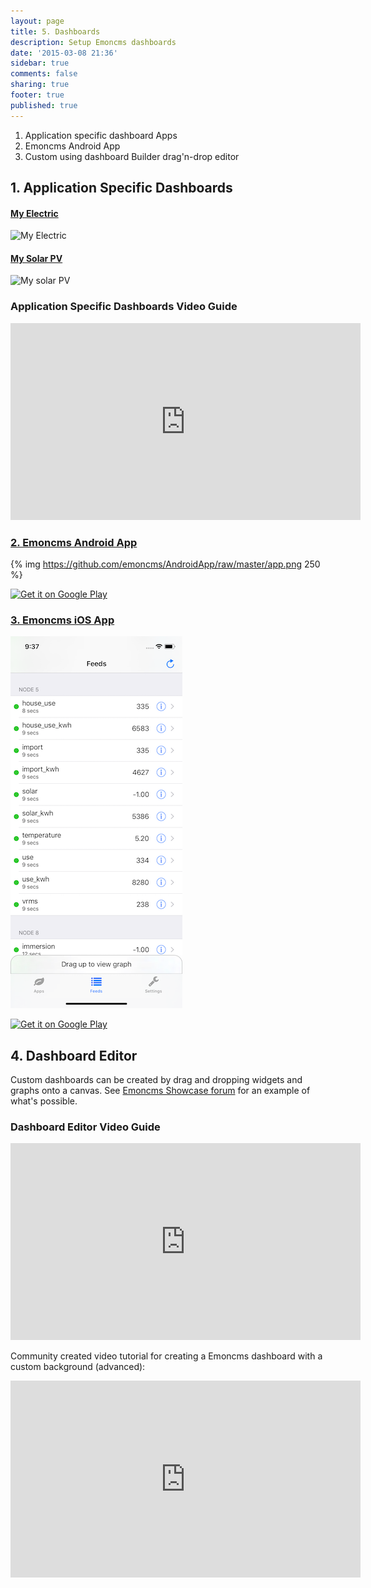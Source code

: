 ```yaml
---
layout: page
title: 5. Dashboards
description: Setup Emoncms dashboards
date: '2015-03-08 21:36'
sidebar: true
comments: false
sharing: true
footer: true
published: true
---
```


1. Application specific dashboard Apps
2. Emoncms Android App
3. Custom using dashboard Builder drag'n-drop editor

## 1. Application Specific Dashboards


#### [My Electric](/applications/home-energy)

![My Electric](/images/applications/home-energy/myelectric_webapp.png)


#### [My Solar PV](/applications/solar-pv)

![My solar PV](/images/applications/solar-pv//my-solarpv1.png)

### Application Specific Dashboards Video Guide


<div class='videoWrapper'>
<iframe width="560" height="315" src="https://www.youtube.com/embed/aYt7-vK0JsI" frameborder="0" allowfullscreen></iframe>
</div>


### [2. Emoncms Android App](https://play.google.com/store/apps/details?id=org.emoncms.myapps)

{% img https://github.com/emoncms/AndroidApp/raw/master/app.png 250 %}

<a href="https://play.google.com/store/apps/details?id=org.emoncms.myapps&utm_source=global_co&utm_medium=prtnr&utm_content=Mar2515&utm_campaign=PartBadge&pcampaignid=MKT-Other-global-all-co-prtnr-py-PartBadge-Mar2515-1" rel="Get it on Google Play">![Get it on Google Play](https://emoncms.org/Modules/site/en-play-badge.png)</a>

### [3. Emoncms iOS App](https://itunes.apple.com/gb/app/emoncms/id1169483587?mt=8)

![ios](https://github.com/emoncms/emoncms-ios/raw/master/images/screen2.png)

<a href="https://itunes.apple.com/gb/app/emoncms/id1169483587?mt=8" rel="ios">![Get it on Google Play](https://emoncms.org/Modules/site/appstore.png)</a>


## 4. Dashboard Editor

Custom dashboards can be created by drag and dropping widgets and graphs onto a canvas. See [Emoncms Showcase forum](https://community.openenergymonitor.org/c/emoncms/showcase) for an example of what's possible.

### Dashboard Editor Video Guide

<div class='videoWrapper'>
<iframe width="560" height="315" src="https://www.youtube.com/embed/eqN9rc9VnqI" frameborder="0" allowfullscreen></iframe>
</div>

Community created video tutorial for creating a Emoncms dashboard with a custom background (advanced):

<div class='videoWrapper'>
<iframe width="560" height="315" src="https://www.youtube.com/embed/N4xHyiE6mc0" frameborder="0" allowfullscreen></iframe>
</div>
